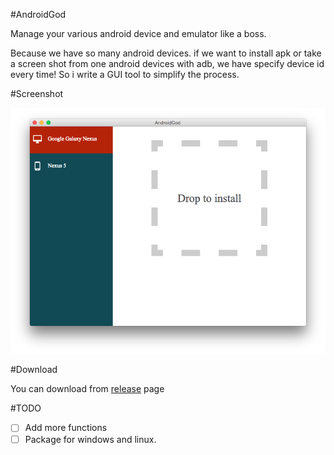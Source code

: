 #AndroidGod

Manage your various android device and emulator like a boss.

Because we have so many android devices. if we want to install apk or take a screen shot from one android devices with adb, we have specify device id every time! So i write a GUI tool to simplify the process.
    
#Screenshot
    
![](./art/main.png)

#Download

You can download from [release](https://github.com/ufo22940268/AndroidGod/releases/tag/0.1.0) page
    
#TODO

- [ ] Add more functions
- [ ] Package for windows and linux.
